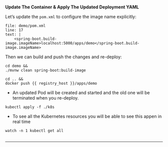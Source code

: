 
### 
**Update The Container & Apply The Updated Deployment YAML**

Let’s update the `pom.xml` to configure the image name explicitly:


```editor:insert-lines-before-line
file: demo/pom.xml
line: 17
text: |
	<spring-boot.build-image.imageName>localhost:5000/apps/demo</spring-boot.build-image.imageName>
```


Then we can build and push the changes and re-deploy:


```execute-1
cd demo &&
./mvnw clean spring-boot:build-image
```

```execute-1
cd .. &&
docker push {{ registry_host }}/apps/demo
```


*   An updated Pod will be created and started and the old one will be terminated when you re-deploy.
```execute-1
kubectl apply -f ./k8s
```



* To see all the Kubernetes resources you will be able to see this appen in real time
```execute-1
watch -n 1 kubectl get all
```

```terminal:interrupt-1
```
---